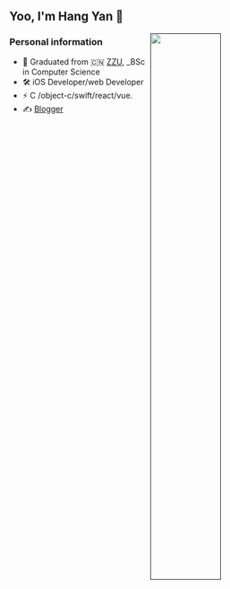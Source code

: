 ## Yoo, I'm Hang Yan 👋

[<img align="right" width="50%" heigh="100%" src="https://github-readme-stats.vercel.app/api?username=dahangda">]()

### Personal information
- 🍻  Graduated from  🇨🇳 [ZZU](http://www.zzu.edu.cn/), _BSc in Computer Science
- 🛠  iOS Developer/web Developer
- ⚡  C /object-c/swift/react/vue.
- ✍️  [Blogger](https://www.dahangda.top)



<!--
**dahangda/dahangda** is a ✨ _special_ ✨ repository because its `README.md` (this file) appears on your GitHub profile.

Here are some ideas to get you started:

- 🔭 I’m currently working on ...
- 🌱 I’m currently learning ...
- 👯 I’m looking to collaborate on ...
- 🤔 I’m looking for help with ...
- 💬 Ask me about ...
- 📫 How to reach me: ...
- 😄 Pronouns: ...### Personal tools
 ![Git](https://img.shields.io/badge/-Git-black?style=plastic&logo=git)
  ![Shell](https://img.shields.io/badge/-Shell-blasck?style=plastic&logo=Shell)
  ![VS Code](https://img.shields.io/badge/-VS%20Code-007ACC?style=plastic&logo=visual-studio-code)
- ⚡ Fun fact: ...
-->
